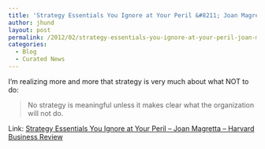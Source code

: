 ```yaml
---
title: 'Strategy Essentials You Ignore at Your Peril &#8211; Joan Magretta &#8211; Harvard Business Review'
author: jhund
layout: post
permalink: /2012/02/strategy-essentials-you-ignore-at-your-peril-joan-magretta-harvard-business-review/
categories:
  - Blog
  - Curated News
---
```

I&#8217;m realizing more and more that strategy is very much about what NOT to do:

> No strategy is meaningful unless it makes clear what the organization will not do.

Link: [Strategy Essentials You Ignore at Your Peril &#8211; Joan Magretta &#8211; Harvard Business Review][1]

 [1]: http://bit.ly/A1zYa1